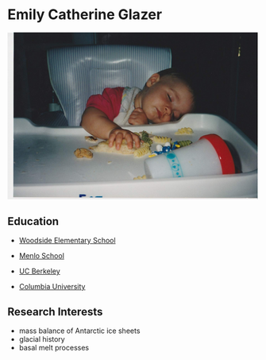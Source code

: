 # Emily Catherine Glazer

![photo of me as a baby, passed out at the high chair](SCN_0007.jpg)

## Education

- [Woodside Elementary School](https://www.woodsideschool.us/)

- [Menlo School](https://www.menloschool.org/)

- [UC Berkeley](https://www.berkeley.edu/)

- [Columbia University](https://www.columbia.edu/)

## Research Interests

- mass balance of Antarctic ice sheets
- glacial history
- basal melt processes